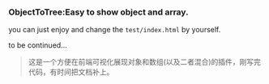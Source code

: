 ### ObjectToTree:Easy to show object and array.

you can just enjoy and change the `test/index.html` by yourself. 

to be continued...

>这是一个方便在前端可视化展现对象和数组(以及二者混合)的插件，刚写完代码，有时间把文档补上。